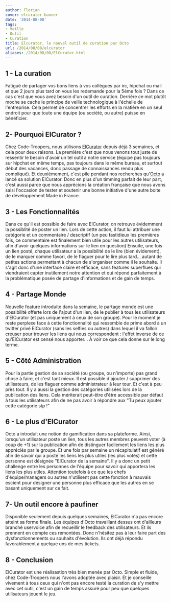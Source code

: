 ```yaml
---
author: Florian
cover: elcurator-banner
date: '2014-08-08'
tags:
- Veille
- Outil
- Curation
title: Elcurator, le nouvel outil de curation par Octo
url: /2014/08/08/elcurator
aliases: /2014/08/08/ElCurator.html
---
```



## 1 - La curation
Fatigué de partager vos bons liens à vos collègues par irc, hipchat ou mail et que 2 jours plus tard on vous les redemande pour la 5ème fois ? Dans ce cas c'est que vous avez besoin d'un outil de curation. Derrière ce mot plutôt moche se cache le principe de veille technologique à l'échelle de l'entreprise. Cela permet de concentrer les efforts en la matière en un seul endroit pour que toute une équipe (ou société, ou autre) puisse en bénéficier.


## 2- Pourquoi ElCurator ?
Chez Code-Troopers, nous utilisons [ElCurator](http://www.elcurator.net/) depuis déjà 3 semaines, et cela pour deux raisons. La première c'est que nous venons tout juste de ressentir le besoin d'avoir un tel outil à notre service (équipe pas toujours sur hipchat en même temps, pas toujours dans le même bureau, et surtout début des vacances, donc passage de connaissances rendu plus compliqué). Et deuxièmement, c'est pile pendant nos recherches qu'[Octo](http://www.octo.com/) a lancé sa solution ElCurator. Donc en plus d'un timming parfait de leur part, c'est aussi parce que nous apprécions la création française que nous avons saisi l'occasion de tester et soutenir une bonne initiative d'une autre boite de développement Made in France.

## 3 - Les Fonctionnalités
Dans ce qu'il est possible de faire avec ElCurator, on retrouve évidemment la possiblité de poster un lien. Lors de cette action, il faut lui attribuer une catégorie et un commentaire / descriptif (un peu fastidieux les premières fois, ce commentaire est finalement bien utile pour les autres utilisateurs, afin d'avoir quelques informations sur le lien en question)
Ensuite, une fois un lien posté, chaque utilisateur a la possibilité de le lire (bien évidement), de le marquer comme favori, de le flaguer pour le lire plus tard... autant de petites actions permettant à chacun de s'organiser comme il le souhaite.
Il s'agit donc d'une interface claire et efficace, sans features superflues qui viendraient capter inutilement notre attention et qui répond parfaitement à la problématique posée de partage d'informations et de gain de temps.

## 4 - Partage Monde
Nouvelle feature introduite dans la semaine, le partage monde est une possibilité offerte lors de l'ajout d'un lien, de le publier à tous les utilisateurs d'ElCurator (et pas uniquement à ceux de son groupe). Pour le moment je reste perplexe face à cette fonctionnalité qui ressemble de prime abord à un twitter privé ElCurator (sans les selfies ou autres) dans lequel  il va falloir creuser pour trouver les liens qui nous correspondent : l'effet inverse de ce qu'ElCurator est censé nous apporter...
À voir ce que cela donne sur le long terme.

## 5 - Côté Administration
Pour la partie gestion de sa société (ou groupe, ou n'importe) pas grand chose à faire, et c'est tant mieux. Il est possible d'ajouter / supprimer des utilisateurs, de les flaguer comme administrateur à leur tour. Et c'est à peu près tout.
Il y a aussi la gestion des catégories utilisées lors de la publication des liens. Cela mériterait peut-être d'être accessible par défaut à tous les utilisateurs afin de ne pas avoir à répondre aux "Tu peux ajouter cette catégorie stp !"

## 6 - Le plus d'ElCurator
Octo a introduit une notion de gamification dans sa plateforme. Ainsi, lorsqu'un utilisateur poste un lien, tous les autres membres peuvent voter (à coup de +1) sur la publication afin de distinguer facilement les liens les plus appréciés par le groupe. Et une fois par semaine un récapitulatif est généré afin de savoir qui a posté les liens les plus utiles (les plus votés) et cette personne est désignée "ElCurator de la semaine". Il y a donc un petit challenge entre les personnes de l'équipe pour savoir qui apportera les liens les plus utiles.
Attention toutefois à ce que les chefs d'équipe/managers ou autres n'utilisent pas cette fonction à mauvais escient pour désigner une personne plus efficace que les autres en se basant uniquement sur ce fait.

## 7- Un outil encore à paufiner
Disponible seulement depuis quelques semaines, ElCurator n'a pas encore atteint sa forme finale. Les équipes d'Octo travaillant dessus ont d'ailleurs branché uservoice afin de recueillir le feedback des utilisateurs. Et ils prennent en compte ces remontées. Donc n'hésitez pas à leur faire part des dysfonctionnements ou souhaits d'évolution. Ils ont déjà répondu favorablement à quelque uns de mes tickets.

## 8 - Conclusion
ElCurator est une réalisastion très bien menée par Octo. Simple et fluide, chez Code-Troopers nous l'avons adoptée avec plaisir. Et je conseille vivement à tous ceux qui n'ont pas encore testé la curation de s'y mettre avec cet outil, c'est un gain de temps assuré pour peu que quelques utilisateurs jouent le jeu.
